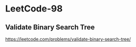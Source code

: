 # LeetCode-98
##  Validate Binary Search Tree
https://leetcode.com/problems/validate-binary-search-tree/
